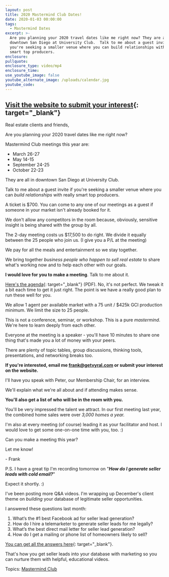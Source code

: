 ```yaml
---
layout: post
title: 2020 Mastermind Club Dates!
date: 2020-01-03 00:00:00
tags:
  - Mastermind Dates
excerpt: >-
  Are you planning your 2020 travel dates like me right now? They are all in
  downtown San Diego at University Club.  Talk to me about a guest invite if
  you're seeking a smaller venue where you can build relationships with really
  smart top producers.
enclosure:
pullquote:
enclosure_type: video/mp4
enclosure_time:
use_youtube_image: false
youtube_alternate_image: /uploads/calendar.jpg
youtube_code:
---
```


## **[Visit the website to submit your interest](https://www.mastermindclub.us/?utm_campaign=Real%20Estate%20Agent&amp;utm_source=hs_email&amp;utm_medium=email&amp;_hsenc=p2ANqtz-9PW6zb4fyqkP6FLbuLR21unZ559e0ZV-DDXype9U5jQ9M1HI4Bp8mY6QrmMHivMCBytItG){: target="_blank"}**

Real estate clients and friends,

Are you planning your 2020 travel dates like me right now?

Mastermind Club meetings this year are:

* March 26-27
* May 14-15
* September 24-25
* October 22-23

They are all in downtown San Diego at University Club.

Talk to me about a guest invite if you're seeking a smaller venue where you can&nbsp;*build relationships*&nbsp;with really smart top producers.

A ticket is $700. You can come to any one of our meetings as a guest if someone in your market isn't already booked for it.

We don't allow any competitors in the room because, obviously, sensitive insight is being shared with the group by all.

The 2-day meeting costs us $17,500 to do right. We divide it equally between the 25 people who join us. (I give you a P/L at the meeting)

We pay for all the meals and entertainment so we stay together.

We bring together&nbsp;*business people who happen to sell real estate*&nbsp;to share what's working now and to help each other with our goals.

**I would love for you to make a meeting**. Talk to me about it.

[Here's the agenda](https://cdn2.hubspot.net/hubfs/2433991/MastermindClub/The%20Perfect%20Mastermind%20Agenda.pdf?utm_campaign=Real%20Estate%20Agent&amp;utm_source=hs_email&amp;utm_medium=email&amp;_hsenc=p2ANqtz-9PW6zb4fyqkP6FLbuLR21unZ559e0ZV-DDXype9U5jQ9M1HI4Bp8mY6QrmMHivMCBytItG){: target="_blank"}&nbsp;(PDF). No, it's not perfect. We tweak it a bit each time to get it just right. The point is we have a really good plan to run these well for you.

We allow 1 agent per available market with a 75 unit / $425k GCI production minimum. We limit the size to 25 people.

This is not a conference, seminar, or workshop. This is a pure&nbsp;*mastermind*. We're here to learn deeply from each other.

Everyone at the meeting is a speaker - you'll have 10 minutes to share one thing that's made you a lot of money with your peers.

There are plenty of topic tables, group discussions, thinking tools, presentations, and networking breaks too.

**If you're interested, email me&nbsp;[frank@getvyral.com](mailto:frank@getvyral.com)&nbsp;or submit your interest on the website.**

I'll have you speak with Peter, our Membership Chair, for an interview.

We'll explain what we're all about and if attending makes sense.

**You'll also get a list of who will be in the room with you.**

You'll be very impressed the talent we attract. In our first meeting last year, the combined home sales were over&nbsp;*3,000 homes a year.*

I'm also at every meeting (of course) leading it as your facilitator and host. I would love to get some one-on-one time with you, too. :)

Can you make a meeting this year?

Let me know\!

\- Frank

P.S. I have a great tip I'm recording tomorrow on "***How do I generate seller leads with cold email?***"

Expect it shortly. :)

I've been posting more Q&A videos. I'm wrapping up December's client theme on&nbsp;*building*&nbsp;your database of legitimate seller opportunities.

I answered these questions last month:

1. What’s the \#1 best Facebook ad for seller lead generation?
2. How do I hire a telemarketer to generate seller leads for me legally?
3. What’s the best direct mail letter for seller lead generation?
4. How do I get a mailing or phone list of homeowners likely to sell?

[You can get all the answers here](https://www.getvyral.com/blog/topic/weekly-training?utm_campaign=Real%20Estate%20Agent&amp;utm_source=hs_email&amp;utm_medium=email&amp;_hsenc=p2ANqtz-9PW6zb4fyqkP6FLbuLR21unZ559e0ZV-DDXype9U5jQ9M1HI4Bp8mY6QrmMHivMCBytItG){: target="_blank"}.

That's how you get seller leads into your database with marketing so you can nurture them with helpful, educational videos.

Topics:&nbsp;[Mastermind Club](https://www.getvyral.com/blog/topic/mastermind-club)
